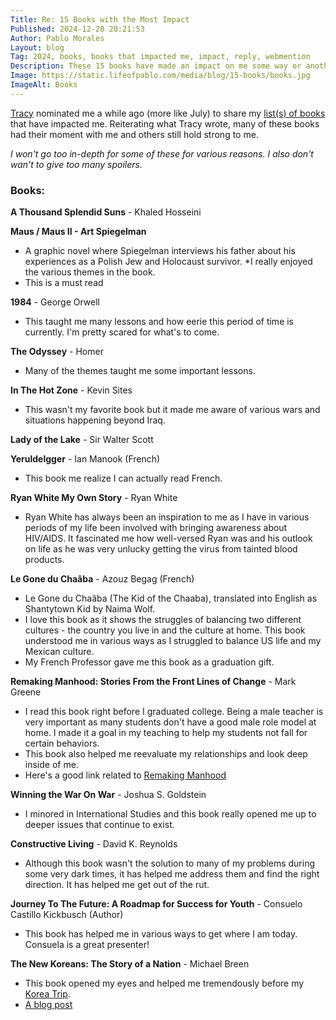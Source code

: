 ```yaml
---
Title: Re: 15 Books with the Most Impact
Published: 2024-12-28 20:21:53
Author: Pablo Morales
Layout: blog
Tag: 2024, books, books that impacted me, impact, reply, webmention
Description: These 15 books have made an impact on me some way or another. 
Image: https://static.lifeofpablo.com/media/blog/15-books/books.jpg
ImageAlt: Books
---
```

[Tracy](https://tracydurnell.com/) nominated me a while ago (more like July) to share my [list(s) of books](https://tracydurnell.com/2024/07/10/re-15-books-with-the-most-impact/) that have impacted me. Reiterating what Tracy wrote, many of these books had their moment with me and others still hold strong to me. 

*I won't go too in-depth for some of these for various reasons. I also don't wan't to give too many spoilers.*

### Books:

**A Thousand Splendid Suns** - Khaled Hosseini

**Maus / Maus II - Art Spiegelman**

* A graphic novel where Spiegelman interviews his father about his experiences as a Polish Jew and Holocaust survivor.
*I really enjoyed the various themes in the book.
* This is a must read

**1984** - George Orwell

* This taught me many lessons and how eerie this period of time is currently. I'm pretty scared for what's to come.

**The Odyssey** - Homer

* Many of the themes taught me some important lessons.

**In The Hot Zone** - Kevin Sites

* This wasn't my favorite book but it made me aware of various wars and situations happening beyond Iraq.

**Lady of the Lake** - Sir Walter Scott

**Yeruldelgger** - Ian Manook (French)

* This book me realize I can actually read French.

**Ryan White My Own Story** - Ryan White

* Ryan White has always been an inspiration to me as I have in various periods of my life been involved with bringing awareness about HIV/AIDS. It fascinated me how well-versed Ryan was and his outlook on life as he was very unlucky getting the virus from tainted blood products. 

**Le Gone du Chaâba** - Azouz Begag (French)

* Le Gone du Chaâba (The Kid of the Chaaba), translated into English as Shantytown Kid by Naima Wolf. 
* I love this book as it shows the struggles of balancing two different cultures - the country you live in and the culture at home. This book understood me in various ways as I struggled to balance US life and my Mexican culture.
* My French Professor gave me this book as a graduation gift.

**Remaking Manhood: Stories From the Front Lines of Change** - Mark Greene

* I read this book right before I graduated college. Being a male teacher is very important as many students don't have a good male role model at home. I made it a goal in my teaching to help my students not fall for certain behaviors.
* This book also helped me reevaluate my relationships and look deep inside of me. 
* Here's a good link related to [Remaking Manhood](https://medium.com/remaking-manhood)

**Winning the War On War** - Joshua S. Goldstein

* I minored in International Studies and this book really opened me up to deeper issues that continue to exist.

**Constructive Living** - David K. Reynolds

* Although this book wasn't the solution to many of my problems during some very dark times, it has helped me address them and find the right direction. It has helped me get out of the rut.

**Journey To The Future: A Roadmap for Success for Youth** -  Consuelo Castillo Kickbusch (Author)

* This book has helped me in various ways to get where I am today. Consuela is a great presenter!

**The New Koreans: The Story of a Nation** - Michael Breen

* This book opened my eyes and helped me tremendously before my [Korea Trip](/korea).
* [A blog post](traveling-to-korea)

